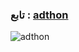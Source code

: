 
### تابع : [adthon](https://t.me/adthon) ###

![adthon](https://telegra.ph//file/2c80d494967b1ab453b1b.jpg)
